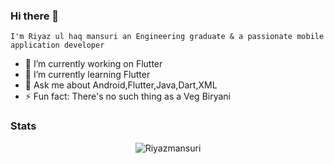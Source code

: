 ### Hi there 👋
    I'm Riyaz ul haq mansuri an Engineering graduate & a passionate mobile application developer
    
<!--
**Riyazmansuri/Riyazmansuri** is a ✨ _special_ ✨ repository because its `README.md` (this file) appears on your GitHub profile.

Here are some ideas to get you started:

- 🔭 I’m currently working on ...
- 🌱 I’m currently learning ...
- 👯 I’m looking to collaborate on ...
- 🤔 I’m looking for help with ...
- 💬 Ask me about ...
- 📫 How to reach me: ...
- 😄 Pronouns: ...
- ⚡ Fun fact: ...
-->
- 🔭 I’m currently working on  Flutter
- 🌱 I’m currently learning Flutter
- 💬 Ask me about Android,Flutter,Java,Dart,XML
- ⚡ Fun fact: There's no such thing as a Veg Biryani
### Stats


<p align="center"> <img src="https://github-readme-stats.vercel.app/api?username=Riyazmansuri&&show_icons=true&title_color=ffffff&icon_color=bb2acf&text_color=daf7dc&bg_color=151515" alt="Riyazmansuri" /> </p>
